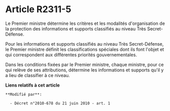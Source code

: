 # Article R2311-5

Le Premier ministre détermine les critères et les modalités d'organisation de la protection des informations  et supports
classifiés au niveau Très Secret-Défense. 

Pour les informations  et supports classifiés au niveau Très Secret-Défense, le Premier ministre définit les classifications
spéciales dont ils font l'objet et qui correspondent aux différentes priorités gouvernementales. 

Dans les conditions fixées par le Premier ministre, chaque ministre, pour ce qui relève de ses attributions, détermine les
informations  et supports qu'il y a lieu de classifier à ce niveau.

**Liens relatifs à cet article**

	**Modifié par**:

	  - Décret n°2010-678 du 21 juin 2010 - art. 1
